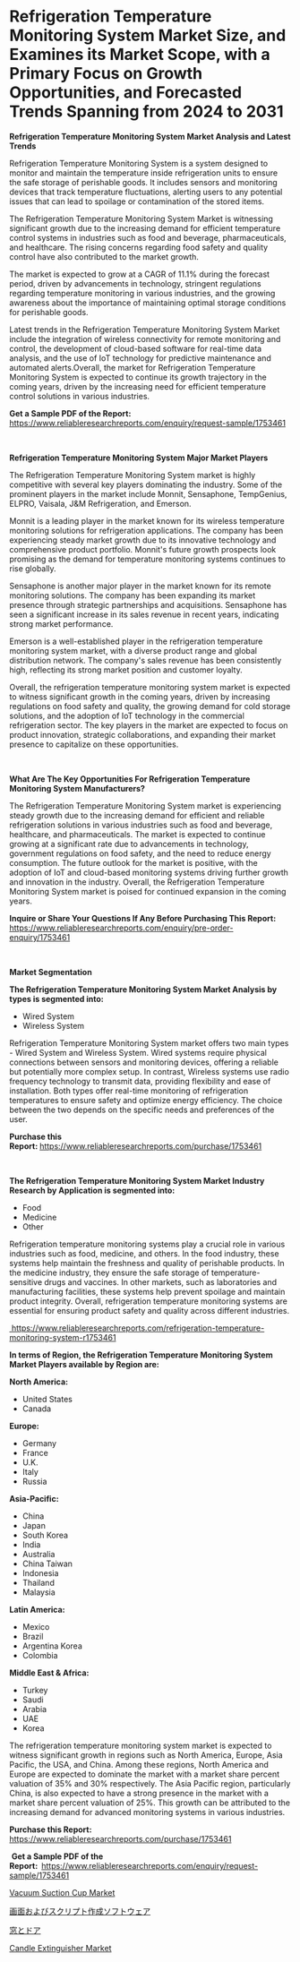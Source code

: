 <p><h1>Refrigeration Temperature Monitoring System Market Size, and Examines its Market Scope, with a Primary Focus on Growth Opportunities, and Forecasted Trends Spanning from 2024 to 2031</h1></p><p><strong>Refrigeration Temperature Monitoring System Market Analysis and Latest Trends</strong></p>
<p><p>Refrigeration Temperature Monitoring System is a system designed to monitor and maintain the temperature inside refrigeration units to ensure the safe storage of perishable goods. It includes sensors and monitoring devices that track temperature fluctuations, alerting users to any potential issues that can lead to spoilage or contamination of the stored items.</p><p>The Refrigeration Temperature Monitoring System Market is witnessing significant growth due to the increasing demand for efficient temperature control systems in industries such as food and beverage, pharmaceuticals, and healthcare. The rising concerns regarding food safety and quality control have also contributed to the market growth.</p><p>The market is expected to grow at a CAGR of 11.1% during the forecast period, driven by advancements in technology, stringent regulations regarding temperature monitoring in various industries, and the growing awareness about the importance of maintaining optimal storage conditions for perishable goods.</p><p>Latest trends in the Refrigeration Temperature Monitoring System Market include the integration of wireless connectivity for remote monitoring and control, the development of cloud-based software for real-time data analysis, and the use of IoT technology for predictive maintenance and automated alerts.Overall, the market for Refrigeration Temperature Monitoring System is expected to continue its growth trajectory in the coming years, driven by the increasing need for efficient temperature control solutions in various industries.</p></p>
<p><strong>Get a Sample PDF of the Report:&nbsp;</strong> <a href="https://www.reliableresearchreports.com/enquiry/request-sample/1753461">https://www.reliableresearchreports.com/enquiry/request-sample/1753461</a></p>
<p>&nbsp;</p>
<p><strong>Refrigeration Temperature Monitoring System Major Market Players</strong></p>
<p><p>The Refrigeration Temperature Monitoring System market is highly competitive with several key players dominating the industry. Some of the prominent players in the market include Monnit, Sensaphone, TempGenius, ELPRO, Vaisala, J&M Refrigeration, and Emerson.</p><p>Monnit is a leading player in the market known for its wireless temperature monitoring solutions for refrigeration applications. The company has been experiencing steady market growth due to its innovative technology and comprehensive product portfolio. Monnit's future growth prospects look promising as the demand for temperature monitoring systems continues to rise globally.</p><p>Sensaphone is another major player in the market known for its remote monitoring solutions. The company has been expanding its market presence through strategic partnerships and acquisitions. Sensaphone has seen a significant increase in its sales revenue in recent years, indicating strong market performance.</p><p>Emerson is a well-established player in the refrigeration temperature monitoring system market, with a diverse product range and global distribution network. The company's sales revenue has been consistently high, reflecting its strong market position and customer loyalty.</p><p>Overall, the refrigeration temperature monitoring system market is expected to witness significant growth in the coming years, driven by increasing regulations on food safety and quality, the growing demand for cold storage solutions, and the adoption of IoT technology in the commercial refrigeration sector. The key players in the market are expected to focus on product innovation, strategic collaborations, and expanding their market presence to capitalize on these opportunities.</p></p>
<p>&nbsp;</p>
<p><strong>What Are The Key Opportunities For Refrigeration Temperature Monitoring System Manufacturers?</strong></p>
<p><p>The Refrigeration Temperature Monitoring System market is experiencing steady growth due to the increasing demand for efficient and reliable refrigeration solutions in various industries such as food and beverage, healthcare, and pharmaceuticals. The market is expected to continue growing at a significant rate due to advancements in technology, government regulations on food safety, and the need to reduce energy consumption. The future outlook for the market is positive, with the adoption of IoT and cloud-based monitoring systems driving further growth and innovation in the industry. Overall, the Refrigeration Temperature Monitoring System market is poised for continued expansion in the coming years.</p></p>
<p><strong>Inquire or Share Your Questions If Any Before Purchasing This Report:</strong> <a href="https://www.reliableresearchreports.com/enquiry/pre-order-enquiry/1753461">https://www.reliableresearchreports.com/enquiry/pre-order-enquiry/1753461</a></p>
<p>&nbsp;</p>
<p><strong>Market Segmentation</strong></p>
<p><strong>The Refrigeration Temperature Monitoring System Market Analysis by types is segmented into:</strong></p>
<p><ul><li>Wired System</li><li>Wireless System</li></ul></p>
<p><p>Refrigeration Temperature Monitoring System market offers two main types - Wired System and Wireless System. Wired systems require physical connections between sensors and monitoring devices, offering a reliable but potentially more complex setup. In contrast, Wireless systems use radio frequency technology to transmit data, providing flexibility and ease of installation. Both types offer real-time monitoring of refrigeration temperatures to ensure safety and optimize energy efficiency. The choice between the two depends on the specific needs and preferences of the user.</p></p>
<p><strong>Purchase this Report:&nbsp;</strong><a href="https://www.reliableresearchreports.com/purchase/1753461">https://www.reliableresearchreports.com/purchase/1753461</a></p>
<p>&nbsp;</p>
<p><strong>The Refrigeration Temperature Monitoring System Market Industry Research by Application is segmented into:</strong></p>
<p><ul><li>Food</li><li>Medicine</li><li>Other</li></ul></p>
<p><p>Refrigeration temperature monitoring systems play a crucial role in various industries such as food, medicine, and others. In the food industry, these systems help maintain the freshness and quality of perishable products. In the medicine industry, they ensure the safe storage of temperature-sensitive drugs and vaccines. In other markets, such as laboratories and manufacturing facilities, these systems help prevent spoilage and maintain product integrity. Overall, refrigeration temperature monitoring systems are essential for ensuring product safety and quality across different industries.</p></p>
<p><a href="https://www.reliableresearchreports.com/refrigeration-temperature-monitoring-system-r1753461">&nbsp;https://www.reliableresearchreports.com/refrigeration-temperature-monitoring-system-r1753461</a></p>
<p><strong>In terms of Region, the Refrigeration Temperature Monitoring System Market Players available by Region are:</strong></p>
<p>
    <p> <strong> North America: </strong>
        <ul>
            <li>United States</li>
            <li>Canada</li>
        </ul>
        </p> 
    <p> <strong> Europe: </strong>
        <ul>
            <li>Germany</li>
            <li>France</li>
            <li>U.K.</li>
            <li>Italy</li>
            <li>Russia</li>
        </ul>
        </p> 
    <p> <strong> Asia-Pacific: </strong>
        <ul>
            <li>China</li>
            <li>Japan</li>
            <li>South Korea</li>
            <li>India</li>
            <li>Australia</li>
            <li>China Taiwan</li>
            <li>Indonesia</li>
            <li>Thailand</li>
            <li>Malaysia</li>
        </ul>
        </p> 
    <p> <strong> Latin America: </strong>
        <ul>
            <li>Mexico</li>
            <li>Brazil</li>
            <li>Argentina Korea</li>
            <li>Colombia</li>
        </ul>
        </p> 
    <p> <strong> Middle East & Africa: </strong>
        <ul>
            <li>Turkey</li>
            <li>Saudi</li>
            <li>Arabia</li>
            <li>UAE</li>
            <li>Korea</li>
        </ul>
    </p>
    </p>
<p><p>The refrigeration temperature monitoring system market is expected to witness significant growth in regions such as North America, Europe, Asia Pacific, the USA, and China. Among these regions, North America and Europe are expected to dominate the market with a market share percent valuation of 35% and 30% respectively. The Asia Pacific region, particularly China, is also expected to have a strong presence in the market with a market share percent valuation of 25%. This growth can be attributed to the increasing demand for advanced monitoring systems in various industries.</p></p>
<p><strong>Purchase this Report: </strong><a href="https://www.reliableresearchreports.com/purchase/1753461">https://www.reliableresearchreports.com/purchase/1753461</a></p>
<p>&nbsp;<strong>Get a Sample PDF of the Report:&nbsp;&nbsp;</strong><a href="https://www.reliableresearchreports.com/enquiry/request-sample/1753461">https://www.reliableresearchreports.com/enquiry/request-sample/1753461</a></p>
<p><strong></strong></p>
<p><p><a href="https://www.linkedin.com/pulse/vacuum-suction-cup-market-furnishes-information-share-wmpge?trackingId=1bfbLYqXeyoHOpKebm2hOQ%3D%3D">Vacuum Suction Cup Market</a></p><p><a href="https://medium.com/@brayanborer2023/%E7%94%BB%E9%9D%A2%E3%81%A8%E3%82%B9%E3%82%AF%E3%83%AA%E3%83%97%E3%83%88%E3%83%A9%E3%82%A4%E3%83%86%E3%82%A3%E3%83%B3%E3%82%B0%E3%82%BD%E3%83%95%E3%83%88%E3%82%A6%E3%82%A7%E3%82%A2%E5%B8%82%E5%A0%B4-%E5%B8%82%E5%A0%B4%E3%82%B7%E3%82%A7%E3%82%A2-%E5%B8%82%E5%A0%B4%E3%83%88%E3%83%AC%E3%83%B3%E3%83%89-%E3%81%8A%E3%82%88%E3%81%B3%E5%B0%86%E6%9D%A5%E3%81%AE%E6%88%90%E9%95%B7%E3%82%92%E6%8E%A2%E3%82%8B-5ea209621f39">画面およびスクリプト作成ソフトウェア</a></p><p><a href="https://medium.com/@elenorkiehn/%E7%AA%93%E3%81%A8%E3%83%89%E3%82%A2%E5%B8%82%E5%A0%B4-2031%E5%B9%B4%E3%81%BE%E3%81%A7%E3%81%AE%E3%83%88%E3%83%AC%E3%83%B3%E3%83%89-%E4%BA%88%E6%B8%AC-%E7%AB%B6%E4%BA%89%E5%88%86%E6%9E%90-8d7c17eb5f04">窓とドア</a></p><p><a href="https://www.linkedin.com/pulse/candle-extinguisher-market-comprehensive-assessment-type-4jhme?trackingId=FwMlpHLz9zcMSvjIU%2FbG9w%3D%3D">Candle Extinguisher Market</a></p></p>